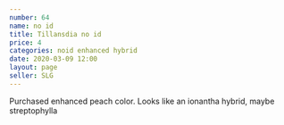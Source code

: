 ```yaml
---
number: 64
name: no id
title: Tillansdia no id
price: 4
categories: noid enhanced hybrid
date: 2020-03-09 12:00
layout: page
seller: SLG
---
```

Purchased enhanced peach color. Looks like an ionantha hybrid, maybe streptophylla
